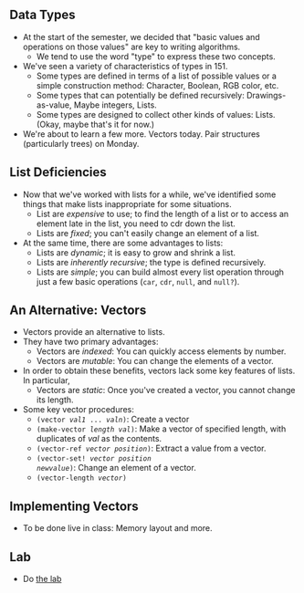 Data Types
----------

* At the start of the semester, we decided that "basic values and 
  operations on those values" are key to writing algorithms.
    * We tend to use the word "type" to express these two concepts.
* We've seen a variety of characteristics of types in 151.
    * Some types are defined in terms of a list of possible values or a simple construction method: Character, Boolean, RGB color, etc.
    * Some types that can potentially be defined recursively: Drawings-as-value,
    Maybe integers, Lists.
    * Some types are designed to collect other kinds of values: Lists.  (Okay, maybe that's it for now.)
* We're about to learn a few more.  Vectors today.  Pair structures (particularly trees) on Monday.

List Deficiencies
-----------------

* Now that we've worked with lists for a while, we've identified
  some things that make lists inappropriate for some situations.
    * List are *expensive* to use; to find the length of a list
    or to access an element late in the list, you need to cdr down the
    list.
    * Lists are *fixed*; you can't easily change an element of a
    list.
* At the same time, there are some advantages to lists:
    * Lists are *dynamic*; it is easy to grow and shrink a list.
    * Lists are *inherently recursive*; the type is defined
    recursively.
    * Lists are *simple*; you can build almost every list operation
    through just a few basic operations (<code>car</code>, <code>cdr</code>,
    <code>null</code>, and <code>null?</code>).

An Alternative: Vectors
-----------------------

* Vectors provide an alternative to lists.  
* They have two primary advantages:
    * Vectors are *indexed*: You can quickly access elements by number.
    * Vectors are *mutable*: You can change the elements of a vector.
* In order to obtain these benefits, vectors lack some key features of lists.  In particular,
    * Vectors are *static*: Once you've created a vector, you cannot change its length.
* Some key vector procedures:
    * <code>(vector *val1* ... *valn*)</code>: Create a vector
    * <code>(make-vector *length* *val*)</code>: Make a vector of specified length, with duplicates of *val* as the contents.
    * <code>(vector-ref *vector* *position*)</code>: Extract a value from a vector.
    * <code>(vector-set! *vector* *position* *newvalue*)</code>: Change an element of a vector.
    * <code>(vector-length *vector*)</code>

Implementing Vectors
--------------------

* To be done live in class: Memory layout and more.

Lab
---

* Do [the lab](../Labs/vectors-lab.html)

